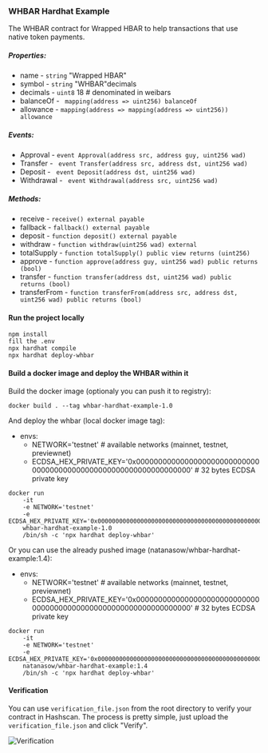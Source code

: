 ### WHBAR Hardhat Example

The WHBAR contract for Wrapped HBAR to help transactions that use native token payments.

##### Properties:
- name - ```string``` "Wrapped HBAR"
- symbol - ```string``` "WHBAR"decimals
- decimals - ```uint8``` 18 # denominated in weibars
- balanceOf - ``` mapping(address => uint256) balanceOf```
- allowance - ```mapping(address => mapping(address => uint256)) allowance```

##### Events:
- Approval - ```event Approval(address src, address guy, uint256 wad)```
- Transfer - ``` event Transfer(address src, address dst, uint256 wad)```
- Deposit - ``` event Deposit(address dst, uint256 wad)```
- Withdrawal - ``` event Withdrawal(address src, uint256 wad)```

##### Methods:
- receive - ```receive() external payable```
- fallback - ```fallback() external payable```
- deposit - ```function deposit() external payable```
- withdraw - ```function withdraw(uint256 wad) external```
- totalSupply - ```function totalSupply() public view returns (uint256)```
- approve - ```function approve(address guy, uint256 wad) public returns (bool)```
- transfer - ```function transfer(address dst, uint256 wad) public returns (bool)```
- transferFrom - ```function transferFrom(address src, address dst, uint256 wad) public returns (bool)```

#### Run the project locally
```
npm install
fill the .env
npx hardhat compile
npx hardhat deploy-whbar
```

#### Build a docker image and deploy the WHBAR within it
Build the docker image (optionaly you can push it to registry):
```
docker build . --tag whbar-hardhat-example-1.0
```

And deploy the whbar (local docker image tag):
- envs:
  - NETWORK='testnet' # available networks (mainnet, testnet, previewnet)
  - ECDSA_HEX_PRIVATE_KEY='0x0000000000000000000000000000000000000000000000000000000000000000' # 32 bytes ECDSA private key
```
docker run
    -it
    -e NETWORK='testnet'
    -e ECDSA_HEX_PRIVATE_KEY='0x0000000000000000000000000000000000000000000000000000000000000000'
    whbar-hardhat-example-1.0
    /bin/sh -c 'npx hardhat deploy-whbar'
```

Or you can use the already pushed image (natanasow/whbar-hardhat-example:1.4):
- envs:
  - NETWORK='testnet' # available networks (mainnet, testnet, previewnet)
  - ECDSA_HEX_PRIVATE_KEY='0x0000000000000000000000000000000000000000000000000000000000000000' # 32 bytes ECDSA private key
```
docker run
    -it
    -e NETWORK='testnet'
    -e ECDSA_HEX_PRIVATE_KEY='0x0000000000000000000000000000000000000000000000000000000000000000'
    natanasow/whbar-hardhat-example:1.4
    /bin/sh -c 'npx hardhat deploy-whbar'
```

#### Verification

You can use `verification_file.json` from the root directory to verify your contract in Hashscan. The process is pretty
simple, just upload the `verification_file.json` and click "Verify".

![Verification](https://i.ibb.co/Syjxw3B/verification.jpg)
